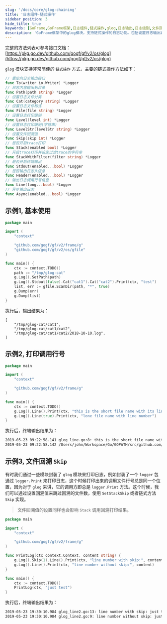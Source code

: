 ```yaml
---
slug: '/docs/core/glog-chaining'
title: '日志组件-链式操作'
sidebar_position: 3
hide_title: true
keywords: [GoFrame,GoFrame框架,日志组件,链式操作,glog,日志输出,日志级别,文件回溯,终端输出,异步日志]
description: 'GoFrame框架中的glog模块，支持链式操作的日志功能。包括设置日志输出路径、日志文件分类、日志级别、开启trace打印等功能。此外，提供如何设置文件回溯值，实现异步输出日志的示例代码和应用场景。全面优化日志使用体验。'
---
```


完整的方法列表可参考接口文档： [https://pkg.go.dev/github.com/gogf/gf/v2/os/glog](https://pkg.go.dev/github.com/gogf/gf/v2/os/glog)

`glog` 模块支持非常简便的 `链式操作` 方式，主要的链式操作方法如下：

```go
// 重定向日志输出接口
func To(writer io.Writer) *Logger
// 日志内容输出到目录
func Path(path string) *Logger
// 设置日志文件分类
func Cat(category string) *Logger
// 设置日志文件格式
func File(file string) *Logger
// 设置日志打印级别
func Level(level int) *Logger
// 设置日志打印级别(字符串)
func LevelStr(levelStr string) *Logger
// 设置文件回溯值
func Skip(skip int) *Logger
// 是否开启trace打印
func Stack(enabled bool) *Logger
// 开启trace打印并设定过滤trace的字符串
func StackWithFilter(filter string) *Logger
// 是否开启终端输出
func Stdout(enabled...bool) *Logger
// 是否输出日志头信息
func Header(enabled...bool) *Logger
// 输出日志调用行号信息
func Line(long...bool) *Logger
// 异步输出日志
func Async(enabled...bool) *Logger
```

## 示例1, 基本使用

```go
package main

import (
    "context"

    "github.com/gogf/gf/v2/frame/g"
    "github.com/gogf/gf/v2/os/gfile"
)

func main() {
    ctx := context.TODO()
    path := "/tmp/glog-cat"
    g.Log().SetPath(path)
    g.Log().Stdout(false).Cat("cat1").Cat("cat2").Print(ctx, "test")
    list, err := gfile.ScanDir(path, "*", true)
    g.Dump(err)
    g.Dump(list)
}
```

执行后，输出结果为：

```javascriprt
[
    "/tmp/glog-cat/cat1",
    "/tmp/glog-cat/cat1/cat2",
    "/tmp/glog-cat/cat1/cat2/2018-10-10.log",
]
```

## 示例2, 打印调用行号

```go
package main

import (
    "context"

    "github.com/gogf/gf/v2/frame/g"
)

func main() {
    ctx := context.TODO()
    g.Log().Line().Print(ctx, "this is the short file name with its line number")
    g.Log().Line(true).Print(ctx, "lone file name with line number")
}
```

执行后，终端输出结果为：

```html
2019-05-23 09:22:58.141 glog_line.go:8: this is the short file name with its line number
2019-05-23 09:22:58.142 /Users/john/Workspace/Go/GOPATH/src/github.com/gogf/gf/.example/os/glog/glog_line.go:9: lone file name with line number
```

## 示例3, 文件回溯 `Skip`

有时我们通过一些模块封装了 `glog` 模块来打印日志，例如封装了一个 `logger` 包通过 `logger.Print` 来打印日志，这个时候打印出来的调用文件行号总是同一个位置，因为对于 `glog` 来讲，它的调用方即总是 `logger.Print` 方法。这个时候，我们可以通过设置回溯值来跳过回溯的文件数，使用 `SetStackSkip` 或者链式方法 `Skip` 实现。

> 文件回溯值的设置同样也会影响 `Stack` 调用回溯打印结果。

```go
package main

import (
    "context"

    "github.com/gogf/gf/v2/frame/g"
)

func PrintLog(ctx context.Context, content string) {
    g.Log().Skip(1).Line().Print(ctx, "line number with skip:", content)
    g.Log().Line().Print(ctx, "line number without skip:", content)
}

func main() {
    ctx := context.TODO()
    PrintLog(ctx, "just test")
}
```

执行后，终端输出结果为：

```html
2019-05-23 19:30:10.984 glog_line2.go:13: line number with skip: just test
2019-05-23 19:30:10.984 glog_line2.go:9: line number without skip: just test
```